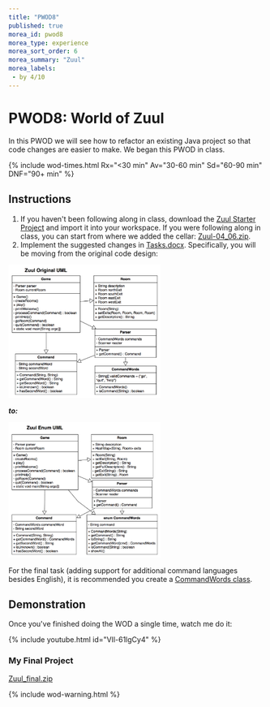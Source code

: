 ```yaml
---
title: "PWOD8"
published: true
morea_id: pwod8
morea_type: experience
morea_sort_order: 6
morea_summary: "Zuul"
morea_labels:
 - by 4/10
---
```


# PWOD8: World of Zuul

In this PWOD we will see how to refactor an existing Java project so that code changes are easier to make. We began this PWOD in class.

{% include wod-times.html Rx="<30 min" Av="30-60 min" Sd="60-90 min" DNF="90+ min" %}

## Instructions


1. If you haven't been following along in class, download the [Zuul Starter Project](Zuul-orig.zip) and import it into your workspace. If you were following along in class, you can start from where we added the cellar: [Zuul-04_06.zip](Zuul-04_06.zip).
2. Implement the suggested changes in [Tasks.docx](Tasks.docx). Specifically, you will be moving from the original code design:

<a href="ZuulOriginalUML.png"><img src="ZuulOriginalUML.png" width="300"></a>

***to:***

<a href="ZuulEnumUML.png"><img src="ZuulEnumUML.png" width="300"></a>

For the final task (adding support for additional command languages besides English), it is recommended you create a [CommandWords class](CommandWords-JavaDoc.docx).



## Demonstration

<!--*Coming soon...*-->

Once you've finished doing the WOD a single time, watch me do it:

{% include youtube.html id="VIl-61lgCy4" %}


### My Final Project

[Zuul_final.zip](Zuul_final.zip)

{% include wod-warning.html %}

